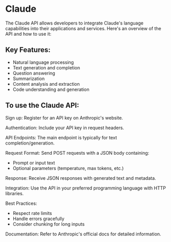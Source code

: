 # Claude

The Claude API allows developers to integrate Claude's language capabilities into their applications and services. Here's an overview of the API and how to use it:

## Key Features:
- Natural language processing
- Text generation and completion
- Question answering
- Summarization
- Content analysis and extraction
- Code understanding and generation

## To use the Claude API:

Sign up: Register for an API key on Anthropic's website.

Authentication: Include your API key in request headers.

API Endpoints: The main endpoint is typically for text completion/generation.

Request Format: Send POST requests with a JSON body containing:
- Prompt or input text
- Optional parameters (temperature, max tokens, etc.)
  
Response: Receive JSON responses with generated text and metadata.

Integration: Use the API in your preferred programming language with HTTP libraries.

Best Practices:
- Respect rate limits
- Handle errors gracefully
- Consider chunking for long inputs


Documentation: Refer to Anthropic's official docs for detailed information.


